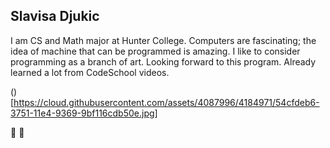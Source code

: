 ## Slavisa Djukic
I am CS and Math major at Hunter College. Computers are fascinating; 
the idea of machine that can be programmed is amazing. I like to consider programming 
as a branch of art. Looking forward to this program. Already learned a lot from CodeSchool videos.

()[https://cloud.githubusercontent.com/assets/4087996/4184971/54cfdeb6-3751-11e4-9369-9bf116cdb50e.jpg]

:bow: :bow:
